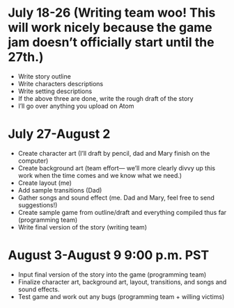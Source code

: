 # July 18-26 (Writing team woo! This will work nicely because the game jam doesn’t officially start until the 27th.)
- Write story outline
- Write characters descriptions
- Write setting descriptions
- If the above three are done, write the rough draft of the story
- I’ll go over anything you upload on Atom

# July 27-August 2
- Create character art (I’ll draft by pencil, dad and Mary finish on the computer)
- Create background art (team effort— we’ll more clearly divvy up this work when the time comes and we know what we need.)
- Create layout (me)
- Add sample transitions (Dad)
- Gather songs and sound effect (me. Dad and Mary, feel free to send suggestions!)
- Create sample game from outline/draft and everything compiled thus far (programming team)
- Write final version of the story (writing team)

# August 3-August 9 9:00 p.m. PST 
- Input final version of the story into the game (programming team)
- Finalize character art, background art, layout, transitions, and songs and sound effects.
- Test game and work out any bugs (programming team + willing victims)
